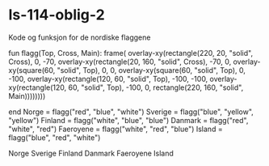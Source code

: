 # Is-114-oblig-2

Kode og funksjon for de nordiske flaggene

fun flagg(Top, Cross, Main): 
  frame( 
    overlay-xy(rectangle(220, 20, "solid", Cross),
      0, -70,
      overlay-xy(rectangle(20, 160, "solid", Cross),
        -70, 0,
        overlay-xy(square(60, "solid", Top),
          0, 0,
          overlay-xy(square(60, "solid", Top),
            0, -100,
            overlay-xy(rectangle(120, 60, "solid", Top),
              -100, -100,
              overlay-xy(rectangle(120, 60, "solid", Top),
                -100, 0,
                rectangle(220, 160, "solid", Main)))))))) 

  
end
Norge = flagg("red", "blue", "white")
Sverige = flagg("blue", "yellow", "yellow")
Finland = flagg("white", "blue", "blue")
Danmark = flagg("red", "white", "red")
Faeroyene = flagg("white", "red", "blue")
Island = flagg("blue", "red", "white")

Norge
Sverige
Finland
Danmark
Faeroyene
Island
